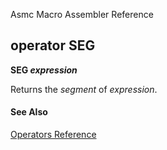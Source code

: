 Asmc Macro Assembler Reference

## operator SEG

**SEG _expression_**

Returns the _segment_ of _expression_.

#### See Also

[Operators Reference](readme.md)
